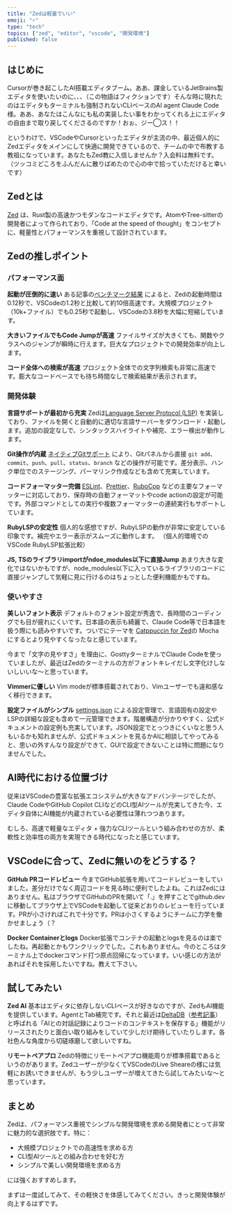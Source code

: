 ```yaml
---
title: "Zedは軽量でいい"
emoji: "⚡"
type: "tech"
topics: ["zed", "editor", "vscode", "開発環境"]
published: false
---
```


## はじめに

Cursorが巻き起こしたAI搭載エディタブーム。ああ、課金しているJetBrains製エディタを使いたいのに、、、（この物語はフィクションです）そんな時に現れたのはエディタもターミナルも強制されないCLIベースのAI agent Claude Code様。ああ、あなたはこんなにも私の実装したい事をわかってくれる上にエディタの自由まで取り戻してくださるのですか！おぉ、ジー◯ス！！

というわけで、VSCodeやCursorといったエディタが主流の中、最近個人的にZedエディタをメインにして快適に開発できているので、チームの中で布教する教祖になっています。あなたもZed教に入信しませんか？入会料は無料です。（ツッコミどころをふんだんに散りばめたので心の中で拾っていただけると幸いです）

## Zedとは

[Zed](https://zed.dev/) は、Rust製の高速かつモダンなコードエディタです。AtomやTree-sitterの開発者によって作られており、「Code at the speed of thought」をコンセプトに、軽量性とパフォーマンスを重視して設計されています。

## Zedの推しポイント

### パフォーマンス面

**起動が圧倒的に速い**
ある記事の[ベンチマーク結果](https://markaicode.com/zed-editor-vs-vscode-2025-performance-migration/) によると、Zedの起動時間は0.12秒で、VSCodeの1.2秒と比較して約10倍高速です。大規模プロジェクト（10k+ファイル）でも0.25秒で起動し、VSCodeの3.8秒を大幅に短縮しています。

**大きいファイルでもCode Jumpが高速**
ファイルサイズが大きくても、関数やクラスへのジャンプが瞬時に行えます。巨大なプロジェクトでの開発効率が向上します。

**コード全体への検索が高速**
プロジェクト全体での文字列検索も非常に高速です。膨大なコードベースでも待ち時間なしで検索結果が表示されます。

### 開発体験

**言語サポートが最初から充実**
Zedは[Language Server Protocol (LSP)](https://zed.dev/docs/configuring-languages) を実装しており、ファイルを開くと自動的に適切な言語サーバーをダウンロード・起動します。追加の設定なしで、シンタックスハイライトや補完、エラー検出が動作します。

**Git操作が内蔵**
[ネイティブGitサポート](https://zed.dev/docs/git) により、Gitパネルから直接 `git add`、`commit`、`push`、`pull`、`status`、`branch` などの操作が可能です。差分表示、ハンク単位でのステージング、パーマリンク作成なども含めて充実しています。

**コードフォーマッター完備**
[ESLint](https://zed.dev/docs/languages/javascript)、[Prettier](https://zed.dev/docs/configuring-languages)、[RuboCop](https://zed.dev/docs/languages/ruby) などの主要なフォーマッターに対応しており、保存時の自動フォーマットやcode actionの設定が可能です。外部コマンドとしての実行や複数フォーマッターの連続実行もサポートしています。

**RubyLSPの安定性**
個人的な感想ですが、RubyLSPの動作が非常に安定している印象です。補完やエラー表示がスムーズに動作します。
（個人的環境でのVSCode RubyLSP拡張比較）

**JS, TSのライブラリimportがndoe_modules以下に直接Jump**
あまり大きな変化ではないかもですが、node_modules以下に入っているライブラリのコードに直接ジャンプして気軽に見に行けるのはちょっとした便利機能かもですね。

### 使いやすさ

**美しいフォント表示**
デフォルトのフォント設定が秀逸で、長時間のコーディングでも目が疲れにくいです。日本語の表示も綺麗で、Claude Code等で日本語を扱う際にも読みやすいです。ついでにテーマを [Catppuccin for Zed](https://github.com/catppuccin/zed)の Mocha にするとより見やすくなったなと感じています。

今まで「文字の見やすさ」を理由に、GosttyターミナルでClaude Codeを使っていましたが、最近はZedのターミナルの方がフォントキレイだし文字化けしないしいいな〜と思っています。

**Vimmerに優しい**
Vim modeが標準搭載されており、Vimユーザーでも違和感なく移行できます。

**設定ファイルがシンプル**
[settings.json](https://zed.dev/docs/configuring-zed) による設定管理で、言語固有の設定やLSPの詳細な設定も含めて一元管理できます。階層構造が分かりやすく、公式ドキュメントの設定例も充実しています。JSON設定でとっつきにくいなと思う人もいるかも知れませんが、公式ドキュメントを見るかAIに相談してやってみると、思いの外すんなり設定ができて、GUIで設定できないことは特に問題になりませんでした。

## AI時代における位置づけ

従来はVSCodeの豊富な拡張エコシステムが大きなアドバンテージでしたが、Claude CodeやGitHub Copilot CLIなどのCLI型AIツールが充実してきた今、エディタ自体にAI機能が内蔵されている必要性は薄れつつあります。

むしろ、高速で軽量なエディタ + 強力なCLIツールという組み合わせの方が、柔軟性と効率性の両方を実現できる時代になったと感じています。

## VSCodeに合って、Zedに無いのをどうする？

**GitHub PRコードレビュー**
今までGitHub拡張を用いてコードレビューをしていました。差分だけでなく周辺コードを見る時に便利でしたよね。これはZedにはありません。私はブラウザでGitHubのPRを開いて「.」を押すことでgithub.devに移動してブラウザ上でVSCodeを起動して従来どおりのレビューを行っています。PRが小さければこれで十分です。PRは小さくするようにチームに力学を働かせましょう（？

**Docker Containerとlogs**
Docker拡張でコンテナの起動とlogsを見るのは楽でしたね。再起動とかもワンクリックでした。これもありません。今のところはターミナル上でdockerコマンド打つ原点回帰になっています。いい感じの方法があればそれを採用したいですね。教えて下さい。

## 試してみたい

**Zed AI**
基本はエディタに依存しないCLIベースが好きなのですが、ZedもAI機能を提供しています。AgentとTab補完です。それと最近は[DeltaDB](https://zed.dev/blog/sequoia-backs-zed)（[参考記事](https://www.publickey1.jp/blog/25/aizeddeltadb.html)）と呼ばれる「AIとの対話記録によりコードのコンテキストを保存する」機能がリリースされたりと面白い取り組みをしていて少しだけ期待していたりします。各社色んな角度から切磋琢磨して欲しいですね。

**リモートペアプロ**
Zedの特徴にリモートペアプロ機能周りが標準搭載であるというのがあります。Zedユーザーが少なくてVSCodeのLive Sheareの様には気軽にお誘いできませんが、もう少しユーザーが増えてきたら試してみたいな〜と思っています。

## まとめ

Zedは、パフォーマンス重視でシンプルな開発環境を求める開発者にとって非常に魅力的な選択肢です。特に：

- 大規模プロジェクトでの高速性を求める方
- CLI型AIツールとの組み合わせを好む方
- シンプルで美しい開発環境を求める方

には強くおすすめします。

まずは一度試してみて、その軽快さを体感してみてください。きっと開発体験が向上するはずです。
